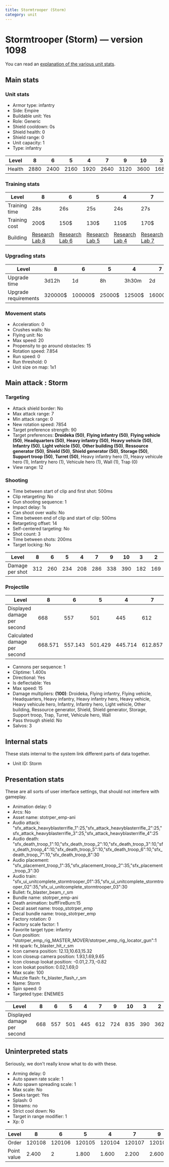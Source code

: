 ```yaml
---
title: Stormtrooper (Storm)
category: unit
---
```


# Stormtrooper (Storm) — version 1098

You can read an [explanation  of the various unit stats](unitexplained.md).

## Main stats

### Unit stats

  * Armor type: infantry
  * Side: Empire
  * Buildable unit: Yes
  * Role: Generic
  * Shield cooldown: 0s
  * Shield health: 0
  * Shield range: 0
  * Unit capacity: 1
  * Type: infantry

|Level |8   |6   |5   |4   |7   |9   |10  |3   |2   |1   |
|------|----|----|----|----|----|----|----|----|----|----|
|Health|2880|2400|2160|1920|2640|3120|3600|1680|1560|1300|


### Training stats

|Level        |8                                      |6                                      |5                                      |4                                      |7                                      |9                                      |10                                      |3                                      |2                                      |1                                |
|-------------|---------------------------------------|---------------------------------------|---------------------------------------|---------------------------------------|---------------------------------------|---------------------------------------|----------------------------------------|---------------------------------------|---------------------------------------|---------------------------------|
|Training time|28s                                    |26s                                    |25s                                    |24s                                    |27s                                    |29s                                    |30s                                     |23s                                    |22s                                    |20s                              |
|Training cost|200$                                   |150$                                   |130$                                   |110$                                   |170$                                   |210$                                   |230$                                    |90$                                    |70$                                    |50$                              |
|Building     |[Research Lab 8](empireOffenseLab.html)|[Research Lab 6](empireOffenseLab.html)|[Research Lab 5](empireOffenseLab.html)|[Research Lab 4](empireOffenseLab.html)|[Research Lab 7](empireOffenseLab.html)|[Research Lab 9](empireOffenseLab.html)|[Research Lab 10](empireOffenseLab.html)|[Research Lab 3](empireOffenseLab.html)|[Research Lab 2](empireOffenseLab.html)|[Barracks 1](empireBarracks.html)|


### Upgrading stats

|Level               |8      |6      |5     |4     |7      |9       |10      |3    |2    |1   |
|--------------------|-------|-------|------|------|-------|--------|--------|-----|-----|----|
|Upgrade time        |3d12h  |1d     |8h    |3h30m |2d     |5d      |1w1d    |1h   |15m  |0s  |
|Upgrade requirements|320000$|100000$|25000$|12500$|160000$|1000000$|1750000$|4000$|1500$|600$|


### Movement stats

  * Acceleration: 0
  * Crushes walls: No
  * Flying unit: No
  * Max speed: 20
  * Propensity to go around obstacles: 15
  * Rotation speed: 7.854
  * Run speed: 0
  * Run threshold: 0
  * Unit size on map: 1x1

## Main attack : Storm

### Targeting

  * Attack shield border: No
  * Max attack range: 7
  * Min attack range: 0
  * New rotation speed: 7854
  * Target preference strength: 90
  * Target preferences: **Droideka (50)**, **Flying infantry (50)**, **Flying vehicle (50)**, **Headquarters (50)**, **Heavy infantry (50)**, **Heavy vehicle (50)**, **Infantry (50)**, **Light vehicle (50)**, **Other building (50)**, **Ressource generator (50)**, **Shield (50)**, **Shield generator (50)**, **Storage (50)**, **Support troop (50)**, **Turret (50)**, Heavy infantry hero (1), Heavy vehicule hero (1), Infantry hero (1), Vehicule hero (1), Wall (1), Trap (0)
  * View range: 12

### Shooting

  * Time between start of clip and first shot: 500ms
  * Clip retargeting: No
  * Gun shooting sequence: 1
  * Impact delay: 1s
  * Can shoot over walls: No
  * Time between end of clip and start of clip: 500ms
  * Retargeting offset: 14
  * Self-centered targeting: No
  * Shot count: 3
  * Time between shots: 200ms
  * Target locking: No

|Level          |8  |6  |5  |4  |7  |9  |10 |3  |2  |1  |
|---------------|---|---|---|---|---|---|---|---|---|---|
|Damage per shot|312|260|234|208|286|338|390|182|169|141|


### Projectile

|Level                       |8      |6      |5      |4      |7      |9      |10     |3  |2      |1      |
|----------------------------|-------|-------|-------|-------|-------|-------|-------|---|-------|-------|
|Displayed damage per second |668    |557    |501    |445    |612    |724    |835    |390|362    |302    |
|Calculated damage per second|668.571|557.143|501.429|445.714|612.857|724.286|835.714|390|362.143|302.143|


  * Cannons per sequence: 1
  * Cliptime: 1.400s
  * Directional: Yes
  * Is deflectable: Yes
  * Max speed: 15
  * Damage multipliers: **(100)**: Droideka, Flying infantry, Flying vehicle, Headquarters, Heavy infantry, Heavy infantry hero, Heavy vehicle, Heavy vehicule hero, Infantry, Infantry hero, Light vehicle, Other building, Ressource generator, Shield, Shield generator, Storage, Support troop, Trap, Turret, Vehicule hero, Wall
  * Pass through shield: No
  * Salvos: 3

## Internal stats

These stats internal to the system link different parts of data together.

  * Unit ID: Storm

## Presentation stats

These are all sorts of user interface settings, that should not interfere with gameplay.

  * Animation delay: 0
  * Arcs: No
  * Asset name: stotrper_emp-ani
  * Audio attack: "sfx_attack_heavyblasterrifle_1":25,"sfx_attack_heavyblasterrifle_2":25,"sfx_attack_heavyblasterrifle_3":25,"sfx_attack_heavyblasterrifle_4":25
  * Audio death: "sfx_death_troop_1":10,"sfx_death_troop_2":10,"sfx_death_troop_3":10,"sfx_death_troop_4":10,"sfx_death_troop_5":10,"sfx_death_troop_6":10,"sfx_death_troop_7":10,"sfx_death_troop_8":30
  * Audio placement: "sfx_placement_troop_1":35,"sfx_placement_troop_2":35,"sfx_placement_troop_3":30
  * Audio train: "sfx_ui_unitcomplete_stormtrooper_01":35,"sfx_ui_unitcomplete_stormtrooper_02":35,"sfx_ui_unitcomplete_stormtrooper_03":30
  * Bullet: fx_blaster_beam_r_sm
  * Bundle name: stotrper_emp-ani
  * Death animation: buffFireBurn:15
  * Decal asset name: troop_stotrper_emp
  * Decal bundle name: troop_stotrper_emp
  * Factory rotation: 0
  * Factory scale factor: 1
  * Favorite target type: infantry
  * Gun position: "stotrper_emp_rig_MASTER_MOVER/stotrper_emp_rig_locator_gun":1
  * Hit spark: fx_blaster_hit_r_sm
  * Icon camera position: 12.13,10.63,15.32
  * Icon closeup camera position: 1.93,1.69,9.65
  * Icon closeup lookat position: -0.01,2.73,-0.82
  * Icon lookat position: 0.02,1.69,0
  * Max scale: 100
  * Muzzle flash: fx_blaster_flash_r_sm
  * Name: Storm
  * Spin speed: 0
  * Targeted type: ENEMIES

|Level                      |8  |6  |5  |4  |7  |9  |10 |3  |2  |1  |
|---------------------------|---|---|---|---|---|---|---|---|---|---|
|Displayed damage per second|668|557|501|445|612|724|835|390|362|302|


## Uninterpreted stats

Seriously, we don't really know what to do with these.

  * Arming delay: 0
  * Auto spawn rate scale: 1
  * Auto spawn spreading scale: 1
  * Max scale: No
  * Seeks target: Yes
  * Splash: 0
  * Streams: no
  * Strict cool down: No
  * Target in range modifier: 1
  * Xp: 0

|Level      |8     |6     |5     |4     |7     |9     |10    |3     |2     |1     |
|-----------|------|------|------|------|------|------|------|------|------|------|
|Order      |120108|120106|120105|120104|120107|120109|120110|120103|120102|120101|
|Point value|2.400 |2     |1.800 |1.600 |2.200 |2.600 |3     |1.400 |1.200 |1     |


